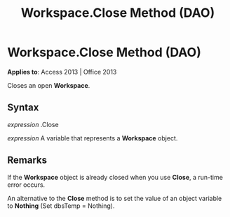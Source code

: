 ﻿---
title: Workspace.Close Method (DAO)
TOCTitle: Close Method
ms:assetid: 9b3d28f9-5cde-0dd9-8a4a-d2efaec5fe5d
ms:mtpsurl: https://msdn.microsoft.com/en-us/library/Ff198027(v=office.15)
ms:contentKeyID: 48546565
ms.date: 09/18/2015
mtps_version: v=office.15
---

# Workspace.Close Method (DAO)


**Applies to**: Access 2013 | Office 2013

Closes an open **Workspace**.

## Syntax

*expression* .Close

*expression* A variable that represents a **Workspace** object.

## Remarks

If the **Workspace** object is already closed when you use **Close**, a run-time error occurs.

An alternative to the **Close** method is to set the value of an object variable to **Nothing** (Set dbsTemp = Nothing).

